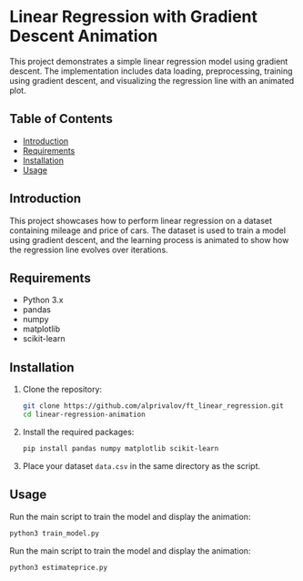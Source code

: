 # Linear Regression with Gradient Descent Animation

This project demonstrates a simple linear regression model using gradient descent. The implementation includes data loading, preprocessing, training using gradient descent, and visualizing the regression line with an animated plot.

## Table of Contents

- [Introduction](#introduction)
- [Requirements](#requirements)
- [Installation](#installation)
- [Usage](#usage)

## Introduction

This project showcases how to perform linear regression on a dataset containing mileage and price of cars. The dataset is used to train a model using gradient descent, and the learning process is animated to show how the regression line evolves over iterations.

## Requirements

- Python 3.x
- pandas
- numpy
- matplotlib
- scikit-learn

## Installation

1. Clone the repository:
    ```bash
    git clone https://github.com/alprivalov/ft_linear_regression.git
    cd linear-regression-animation
    ```

2. Install the required packages:
    ```bash
    pip install pandas numpy matplotlib scikit-learn
    ```

3. Place your dataset `data.csv` in the same directory as the script.

## Usage

Run the main script to train the model and display the animation:
```bash
python3 train_model.py
```
Run the main script to train the model and display the animation:
```bash
python3 estimateprice.py
```
